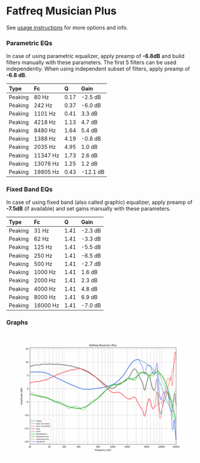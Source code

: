 # Fatfreq Musician Plus
See [usage instructions](https://github.com/jaakkopasanen/AutoEq#usage) for more options and info.

### Parametric EQs
In case of using parametric equalizer, apply preamp of **-6.8dB** and build filters manually
with these parameters. The first 5 filters can be used independently.
When using independent subset of filters, apply preamp of **-6.8 dB**.

| Type    | Fc       |    Q | Gain     |
|:--------|:---------|:-----|:---------|
| Peaking | 80 Hz    | 0.17 | -2.5 dB  |
| Peaking | 242 Hz   | 0.37 | -6.0 dB  |
| Peaking | 1101 Hz  | 0.41 | 3.3 dB   |
| Peaking | 4218 Hz  | 1.13 | 4.7 dB   |
| Peaking | 8480 Hz  | 1.64 | 5.4 dB   |
| Peaking | 1388 Hz  | 4.19 | -0.8 dB  |
| Peaking | 2035 Hz  | 4.95 | 1.0 dB   |
| Peaking | 11347 Hz | 1.73 | 2.6 dB   |
| Peaking | 13076 Hz | 1.25 | 1.2 dB   |
| Peaking | 19805 Hz | 0.43 | -12.1 dB |

### Fixed Band EQs
In case of using fixed band (also called graphic) equalizer, apply preamp of **-7.5dB**
(if available) and set gains manually with these parameters.

| Type    | Fc       |    Q | Gain    |
|:--------|:---------|:-----|:--------|
| Peaking | 31 Hz    | 1.41 | -2.3 dB |
| Peaking | 62 Hz    | 1.41 | -3.3 dB |
| Peaking | 125 Hz   | 1.41 | -5.5 dB |
| Peaking | 250 Hz   | 1.41 | -6.5 dB |
| Peaking | 500 Hz   | 1.41 | -2.7 dB |
| Peaking | 1000 Hz  | 1.41 | 1.6 dB  |
| Peaking | 2000 Hz  | 1.41 | 2.3 dB  |
| Peaking | 4000 Hz  | 1.41 | 4.8 dB  |
| Peaking | 8000 Hz  | 1.41 | 6.9 dB  |
| Peaking | 16000 Hz | 1.41 | -7.0 dB |

### Graphs
![](./Fatfreq%20Musician%20Plus.png)